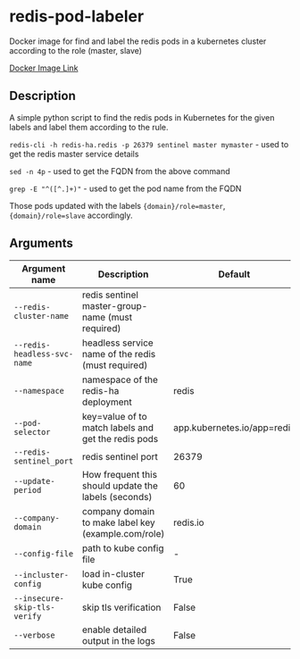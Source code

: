# redis-pod-labeler

Docker image for find and label the redis pods in a kubernetes cluster according to the role (master, slave) 

[Docker Image Link](https://hub.docker.com/repository/docker/dudizimber/redis-pod-labeler)

## Description
A simple python script to find the redis pods in Kubernetes for the given labels and label them according to the rule.

`redis-cli -h redis-ha.redis -p 26379 sentinel master mymaster` - used to get the redis master service details

`sed -n 4p` - used to get the FQDN from the above command

`grep -E "^([^.]+)"` - used to get the pod name from the FQDN

Those pods updated with the labels `{domain}/role=master`, `{domain}/role=slave` accordingly.

## Arguments

| Argument name             | Description                                         | Default      | 
|---------------------------|-----------------------------------------------------|--------------|
|`--redis-cluster-name`     | redis sentinel master-group-name (must required)    |              |
|`--redis-headless-svc-name`| headless service name of the redis (must required)  |              |
|`--namespace`              | namespace of the redis-ha deployment                | redis        |
|`--pod-selector`           | key=value of to match labels and get the redis pods | app.kubernetes.io/app=redis |
|`--redis-sentinel_port`    | redis sentinel port                                 | 26379        |
|`--update-period`          | How frequent this should update the labels (seconds)| 60           |
|`--company-domain`         | company domain to make label key (example.com/role) | redis.io     |
|`--config-file`            | path to kube config file                            |       -      |
|`--incluster-config`       | load in-cluster kube config                         | True         |
|`--insecure-skip-tls-verify`| skip tls verification                              | False        |
|`--verbose`                 | enable detailed output in the logs                 | False        |
